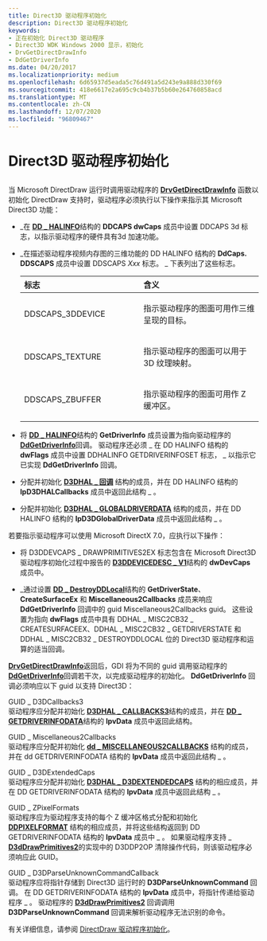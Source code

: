 ```yaml
---
title: Direct3D 驱动程序初始化
description: Direct3D 驱动程序初始化
keywords:
- 正在初始化 Direct3D 驱动程序
- Direct3D WDK Windows 2000 显示，初始化
- DrvGetDirectDrawInfo
- DdGetDriverInfo
ms.date: 04/20/2017
ms.localizationpriority: medium
ms.openlocfilehash: 6d65937d5eada5c76d491a5d243e9a888d330f69
ms.sourcegitcommit: 418e6617e2a695c9cb4b37b5b60e264760858acd
ms.translationtype: MT
ms.contentlocale: zh-CN
ms.lasthandoff: 12/07/2020
ms.locfileid: "96809467"
---
```

# <a name="direct3d-driver-initialization"></a>Direct3D 驱动程序初始化


## <span id="ddk_direct3d_driver_initialization_gg"></span><span id="DDK_DIRECT3D_DRIVER_INITIALIZATION_GG"></span>


当 Microsoft DirectDraw 运行时调用驱动程序的 [**DrvGetDirectDrawInfo**](/windows/win32/api/winddi/nf-winddi-drvgetdirectdrawinfo) 函数以初始化 DirectDraw 支持时，驱动程序必须执行以下操作来指示其 Microsoft Direct3D 功能：

-   \_在 [**DD \_ HALINFO**](/windows/win32/api/ddrawint/ns-ddrawint-dd_halinfo)结构的 **DDCAPS dwCaps** 成员中设置 DDCAPS 3d 标志，以指示驱动程序的硬件具有3d 加速功能。

-   \_在描述驱动程序视频内存图的三维功能的 DD HALINFO 结构的 **DdCaps. DDSCAPS** 成员中设置 DDSCAPS *Xxx* 标志。 \_ 下表列出了这些标志。

    <table>
    <colgroup>
    <col width="50%" />
    <col width="50%" />
    </colgroup>
    <thead>
    <tr class="header">
    <th align="left">标志</th>
    <th align="left">含义</th>
    </tr>
    </thead>
    <tbody>
    <tr class="odd">
    <td align="left"><p>DDSCAPS_3DDEVICE</p></td>
    <td align="left"><p>指示驱动程序的图面可用作三维呈现的目标。</p></td>
    </tr>
    <tr class="even">
    <td align="left"><p>DDSCAPS_TEXTURE</p></td>
    <td align="left"><p>指示驱动程序的图面可以用于3D 纹理映射。</p></td>
    </tr>
    <tr class="odd">
    <td align="left"><p>DDSCAPS_ZBUFFER</p></td>
    <td align="left"><p>指示驱动程序的图面可用作 Z 缓冲区。</p></td>
    </tr>
    </tbody>
    </table>

     

<!-- -->

-   将 [**DD \_ HALINFO**](/windows/win32/api/ddrawint/ns-ddrawint-dd_halinfo)结构的 **GetDriverInfo** 成员设置为指向驱动程序的 [**DdGetDriverInfo**](/windows/win32/api/ddrawint/nc-ddrawint-pdd_getdriverinfo)回调。 驱动程序还必须 \_ 在 DD HALINFO 结构的 **dwFlags** 成员中设置 DDHALINFO GETDRIVERINFOSET 标志， \_ 以指示它已实现 **DdGetDriverInfo** 回调。

-   分配并初始化 [**D3DHAL \_ 回调**](/windows-hardware/drivers/ddi/d3dhal/ns-d3dhal-_d3dhal_callbacks) 结构的成员，并在 DD HALINFO 结构的 **lpD3DHALCallbacks** 成员中返回此结构 \_ 。

-   分配并初始化 [**D3DHAL \_ GLOBALDRIVERDATA**](/windows-hardware/drivers/ddi/d3dhal/ns-d3dhal-_d3dhal_globaldriverdata) 结构的成员，并在 DD HALINFO 结构的 **lpD3DGlobalDriverData** 成员中返回此结构 \_ 。

若要指示驱动程序可以使用 Microsoft DirectX 7.0，应执行以下操作：

-   将 D3DDEVCAPS \_ DRAWPRIMITIVES2EX 标志包含在 Microsoft Direct3D 驱动程序初始化过程中报告的 [**D3DDEVICEDESC \_ V1**](/windows-hardware/drivers/ddi/d3dhal/ns-d3dhal-_d3ddevicedesc_v1)结构的 **dwDevCaps** 成员中。

-   \_通过设置 [**DD \_ DestroyDDLocal**](/windows/win32/api/ddrawint/ns-ddrawint-dd_miscellaneous2callbacks)结构的 **GetDriverState**、 **CreateSurfaceEx** 和 **Miscellaneous2Callbacks** 成员来响应 **DdGetDriverInfo** 回调中的 guid Miscellaneous2Callbacks guid。 这些设置为指向 **dwFlags** 成员中具有 DDHAL \_ MISC2CB32 \_ CREATESURFACEEX、DDHAL \_ MISC2CB32 \_ GETDRIVERSTATE 和 DDHAL \_ MISC2CB32 \_ DESTROYDDLOCAL 位的 Direct3D 驱动程序和运算的适当回调。

[**DrvGetDirectDrawInfo**](/windows/win32/api/winddi/nf-winddi-drvgetdirectdrawinfo)返回后，GDI 将为不同的 guid 调用驱动程序的 [**DdGetDriverInfo**](/windows/win32/api/ddrawint/nc-ddrawint-pdd_getdriverinfo)回调若干次，以完成驱动程序的初始化。 **DdGetDriverInfo** 回调必须响应以下 guid 以支持 Direct3D：

<span id="GUID_D3DCallbacks3"></span><span id="guid_d3dcallbacks3"></span><span id="GUID_D3DCALLBACKS3"></span>GUID \_ D3DCallbacks3  
驱动程序应分配并初始化 [**D3DHAL \_ CALLBACKS3**](/windows-hardware/drivers/ddi/d3dhal/ns-d3dhal-_d3dhal_callbacks3)结构的成员，并在 [**DD \_ GETDRIVERINFODATA**](/windows/win32/api/ddrawint/ns-ddrawint-dd_getdriverinfodata)结构的 **lpvData** 成员中返回此结构。

<span id="GUID_Miscellaneous2Callbacks"></span><span id="guid_miscellaneous2callbacks"></span><span id="GUID_MISCELLANEOUS2CALLBACKS"></span>GUID \_ Miscellaneous2Callbacks  
驱动程序应分配并初始化 [**dd \_ MISCELLANEOUS2CALLBACKS**](/windows/win32/api/ddrawint/ns-ddrawint-dd_miscellaneous2callbacks) 结构的成员，并在 dd GETDRIVERINFODATA 结构的 **lpvData** 成员中返回此结构 \_ 。

<span id="GUID_D3DExtendedCaps"></span><span id="guid_d3dextendedcaps"></span><span id="GUID_D3DEXTENDEDCAPS"></span>GUID \_ D3DExtendedCaps  
驱动程序应分配并初始化 [**D3DHAL \_ D3DEXTENDEDCAPS**](/windows-hardware/drivers/ddi/d3dhal/ns-d3dhal-_d3dhal_d3dextendedcaps) 结构的相应成员，并在 DD GETDRIVERINFODATA 结构的 **lpvData** 成员中返回此结构 \_ 。

<span id="GUID_ZPixelFormats"></span><span id="guid_zpixelformats"></span><span id="GUID_ZPIXELFORMATS"></span>GUID \_ ZPixelFormats  
驱动程序应为驱动程序支持的每个 Z 缓冲区格式分配和初始化 [**DDPIXELFORMAT**](/windows-hardware/drivers/ddi/ksmedia/ns-ksmedia-_ddpixelformat) 结构的相应成员，并将这些结构返回到 DD GETDRIVERINFODATA 结构的 **lpvData** 成员中 \_ 。 如果驱动程序支持 \_ [**D3dDrawPrimitives2**](/windows-hardware/drivers/ddi/d3dhal/nc-d3dhal-lpd3dhal_drawprimitives2cb)的实现中的 D3DDP2OP 清除操作代码，则该驱动程序必须响应此 GUID。

<span id="GUID_D3DParseUnknownCommandCallback"></span><span id="guid_d3dparseunknowncommandcallback"></span><span id="GUID_D3DPARSEUNKNOWNCOMMANDCALLBACK"></span>GUID \_ D3DParseUnknownCommandCallback  
驱动程序应将指针存储到 Direct3D 运行时的 **D3DParseUnknownCommand** 回调。 在 DD GETDRIVERINFODATA 结构的 **lpvData** 成员中，将指针传递给驱动程序 \_ 。 驱动程序的 [**D3dDrawPrimitives2**](/windows-hardware/drivers/ddi/d3dhal/nc-d3dhal-lpd3dhal_drawprimitives2cb) 回调调用 **D3DParseUnknownCommand** 回调来解析驱动程序无法识别的命令。

有关详细信息，请参阅 [DirectDraw 驱动程序初始化](directdraw-driver-initialization.md)。

 

